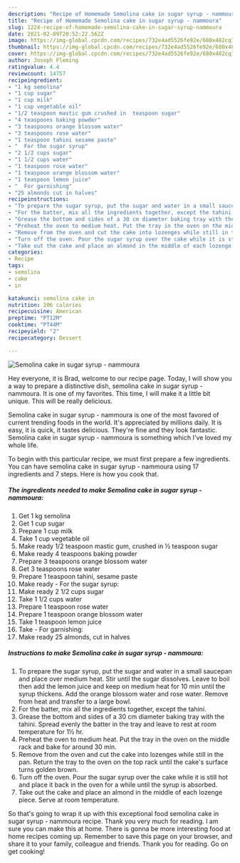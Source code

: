 ```yaml
---
description: "Recipe of Homemade Semolina cake in sugar syrup - nammoura"
title: "Recipe of Homemade Semolina cake in sugar syrup - nammoura"
slug: 1224-recipe-of-homemade-semolina-cake-in-sugar-syrup-nammoura
date: 2021-02-09T20:52:22.562Z
image: https://img-global.cpcdn.com/recipes/732e4ad5526fe92e/680x482cq70/semolina-cake-in-sugar-syrup-nammoura-recipe-main-photo.jpg
thumbnail: https://img-global.cpcdn.com/recipes/732e4ad5526fe92e/680x482cq70/semolina-cake-in-sugar-syrup-nammoura-recipe-main-photo.jpg
cover: https://img-global.cpcdn.com/recipes/732e4ad5526fe92e/680x482cq70/semolina-cake-in-sugar-syrup-nammoura-recipe-main-photo.jpg
author: Joseph Fleming
ratingvalue: 4.4
reviewcount: 14757
recipeingredient:
- "1 kg semolina"
- "1 cup sugar"
- "1 cup milk"
- "1 cup vegetable oil"
- "1/2 teaspoon mastic gum crushed in  teaspoon sugar"
- "4 teaspoons baking powder"
- "3 teaspoons orange blossom water"
- "3 teaspoons rose water"
- "1 teaspoon tahini sesame paste"
- "  For the sugar syrup"
- "2 1/2 cups sugar"
- "1 1/2 cups water"
- "1 teaspoon rose water"
- "1 teaspoon orange blossom water"
- "1 teaspoon lemon juice"
- "  For garnishing"
- "25 almonds cut in halves"
recipeinstructions:
- "To prepare the sugar syrup, put the sugar and water in a small saucepan and place over medium heat. Stir until the sugar dissolves. Leave to boil then add the lemon juice and keep on medium heat for 10 min until the syrup thickens. Add the orange blossom water and rose water. Remove from heat and transfer to a large bowl."
- "For the batter, mix all the ingredients together, except the tahini."
- "Grease the bottom and sides of a 30 cm diameter baking tray with the tahini. Spread evenly the batter in the tray and leave to rest at room temperature for 1½ hr."
- "Preheat the oven to medium heat. Put the tray in the oven on the middle rack and bake for around 30 min."
- "Remove from the oven and cut the cake into lozenges while still in the pan. Return the tray to the oven on the top rack until the cake&#39;s surface turns golden brown."
- "Turn off the oven. Pour the sugar syrup over the cake while it is still hot and place it back in the oven for a while until the syrup is absorbed."
- "Take out the cake and place an almond in the middle of each lozenge piece. Serve at room temperature."
categories:
- Recipe
tags:
- semolina
- cake
- in

katakunci: semolina cake in 
nutrition: 206 calories
recipecuisine: American
preptime: "PT12M"
cooktime: "PT44M"
recipeyield: "2"
recipecategory: Dessert

---
```



![Semolina cake in sugar syrup - nammoura](https://img-global.cpcdn.com/recipes/732e4ad5526fe92e/680x482cq70/semolina-cake-in-sugar-syrup-nammoura-recipe-main-photo.jpg)

Hey everyone, it is Brad, welcome to our recipe page. Today, I will show you a way to prepare a distinctive dish, semolina cake in sugar syrup - nammoura. It is one of my favorites. This time, I will make it a little bit unique. This will be really delicious.

Semolina cake in sugar syrup - nammoura is one of the most favored of current trending foods in the world. It's appreciated by millions daily. It is easy, it is quick, it tastes delicious. They're fine and they look fantastic. Semolina cake in sugar syrup - nammoura is something which I've loved my whole life.




To begin with this particular recipe, we must first prepare a few ingredients. You can have semolina cake in sugar syrup - nammoura using 17 ingredients and 7 steps. Here is how you cook that.

<!--inarticleads1-->

##### The ingredients needed to make Semolina cake in sugar syrup - nammoura:

1. Get 1 kg semolina
1. Get 1 cup sugar
1. Prepare 1 cup milk
1. Take 1 cup vegetable oil
1. Make ready 1/2 teaspoon mastic gum, crushed in ½ teaspoon sugar
1. Make ready 4 teaspoons baking powder
1. Prepare 3 teaspoons orange blossom water
1. Get 3 teaspoons rose water
1. Prepare 1 teaspoon tahini, sesame paste
1. Make ready  - For the sugar syrup:
1. Make ready 2 1/2 cups sugar
1. Take 1 1/2 cups water
1. Prepare 1 teaspoon rose water
1. Prepare 1 teaspoon orange blossom water
1. Take 1 teaspoon lemon juice
1. Take  - For garnishing:
1. Make ready 25 almonds, cut in halves




<!--inarticleads2-->

##### Instructions to make Semolina cake in sugar syrup - nammoura:

1. To prepare the sugar syrup, put the sugar and water in a small saucepan and place over medium heat. Stir until the sugar dissolves. Leave to boil then add the lemon juice and keep on medium heat for 10 min until the syrup thickens. Add the orange blossom water and rose water. Remove from heat and transfer to a large bowl.
1. For the batter, mix all the ingredients together, except the tahini.
1. Grease the bottom and sides of a 30 cm diameter baking tray with the tahini. Spread evenly the batter in the tray and leave to rest at room temperature for 1½ hr.
1. Preheat the oven to medium heat. Put the tray in the oven on the middle rack and bake for around 30 min.
1. Remove from the oven and cut the cake into lozenges while still in the pan. Return the tray to the oven on the top rack until the cake&#39;s surface turns golden brown.
1. Turn off the oven. Pour the sugar syrup over the cake while it is still hot and place it back in the oven for a while until the syrup is absorbed.
1. Take out the cake and place an almond in the middle of each lozenge piece. Serve at room temperature.




So that's going to wrap it up with this exceptional food semolina cake in sugar syrup - nammoura recipe. Thank you very much for reading. I am sure you can make this at home. There is gonna be more interesting food at home recipes coming up. Remember to save this page on your browser, and share it to your family, colleague and friends. Thank you for reading. Go on get cooking!
